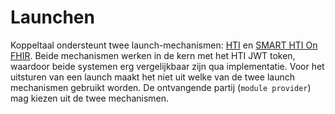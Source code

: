 # Launchen

Koppeltaal ondersteunt twee launch-mechanismen: [HTI](hti.md) en [SMART HTI On FHIR](smart-hti-on-fhir.md). Beide mechanismen werken in de kern met het HTI JWT token, waardoor beide systemen erg vergelijkbaar zijn qua implementatie. Voor het uitsturen van een launch maakt het niet uit welke van de twee launch mechanismen gebruikt worden. De ontvangende partij \(`module provider`\) mag kiezen uit de twee mechanismen. 

